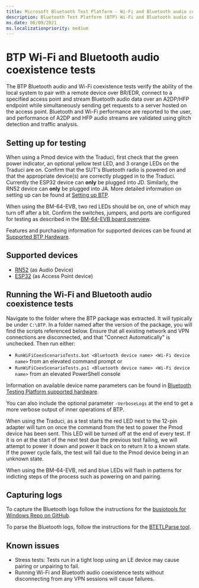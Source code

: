 ```yaml
---
title: Microsoft Bluetooth Test Platform - Wi-Fi and Bluetooth audio coexistence
description: Bluetooth Test Platform (BTP) Wi-Fi and Bluetooth audio coexistence tests.
ms.date: 06/09/2021
ms.localizationpriority: medium
---
```


# BTP Wi-Fi and Bluetooth audio coexistence tests

The BTP Bluetooth audio and Wi-Fi coexistence tests verify the ability of the local system to pair with a remote device over BR/EDR, connect to a specified access point and stream Bluetooth audio data over an A2DP/HFP endpoint while simultaneously sending get requests to a server hosted on the access point. Bluetooth and Wi-Fi performance are reported to the user, and performance of A2DP and HFP audio streams are validated using glitch detection and traffic analysis.

## Setting up for testing

When using a Pmod device with the Traduci, first check that the green power indicator, an optional yellow test LED, and 3 orange LEDs on the Traduci are on. Confirm that the SUT's Bluetooth radio is powered on and that the appropriate device(s) are correctly plugged in to the Traduci. Currently the ESP32 device can **only** be plugged into JD. Similarly, the RN52 device can **only** be plugged into JA. More detailed information on setting up can be found at [Setting up BTP](testing-BTP-setup.md).

When using the BM-64-EVB, two red LEDs should be on, one of which may turn off after a bit. Confirm the switches, jumpers, and ports are configured for testing as described in the [BM-64-EVB board overview](testing-BTP-hw-bm64.md#getting-started).

Features and purchasing information for supported devices can be found at [Supported BTP Hardware](testing-BTP-hw.md).

## Supported devices

- [RN52](testing-BTP-hw-rn52.md) (as Audio Device)
- [ESP32](testing-BTP-hw-esp32.md) (as Access Point device)

## Running the Wi-Fi and Bluetooth audio coexistence tests

Navigate to the folder where the BTP package was extracted. It will typically be under `C:\BTP`. In a folder named after the version of the package, you will find the scripts referenced below. Ensure that all existing network and VPN connections are disconnected, and that "Connect Automatically" is unchecked. Then run either:

- `RunWiFiCoexScenarioTests.bat <Bluetooth device name> <Wi-Fi device name>` from an elevated command prompt or
- `RunWiFiCoexScenarioTests.ps1 <Bluetooth device name> <Wi-Fi device name>` from an elevated PowerShell console

Information on available device name parameters can be found in [Bluetooth Testing Platform supported hardware](testing-BTP-hw.md#supported-devices).

You can also include the optional parameter `-VerboseLogs` at the end to get a more verbose output of inner operations of BTP.

When using the Traduci, as a test starts the red LED next to the 12-pin adapter will turn on once the command from the test to power the Pmod device has been sent. This LED will be turned off at the end of every test. If it is on at the start of the next test due the previous test failing, we will attempt to power it down and power it back on to return it to a known state. If the power cycle fails, the test will fail due to the Pmod device being in an unknown state.

When using the BM-64-EVB, red and blue LEDs will flash in patterns for indicting steps of the process such as powering on and pairing.

## Capturing logs

To capture the Bluetooth logs follow the instructions for the [busiotools for Windows Repo on GitHub](https://github.com/microsoft/busiotools/blob/master/bluetooth/tracing/readme.md).

To parse the Bluetooth logs, follow the instructions for the [BTETLParse tool](testing-BTP-tools-btetlparse.md).

## Known issues

- Stress tests: Tests run in a tight loop using an LE device may cause pairing or unpairing to fail.
- Running Wi-Fi and Bluetooth audio coexistence tests without disconnecting from any VPN sessions will cause failures.
